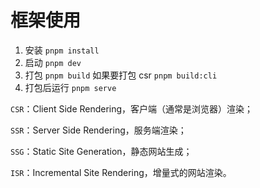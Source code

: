 # 框架使用

1. 安装 `pnpm install`
2. 启动 `pnpm dev`
3. 打包 `pnpm build`  如果要打包 csr  `pnpm build:cli`
4. 打包后运行 `pnpm serve`



`CSR`：Client Side Rendering，客户端（通常是浏览器）渲染；

`SSR`：Server Side Rendering，服务端渲染；

`SSG`：Static Site Generation，静态网站生成；

`ISR`：Incremental Site Rendering，增量式的网站渲染。



